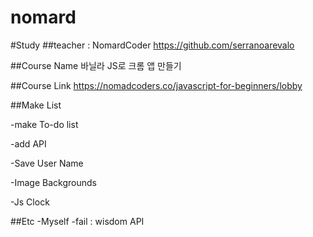 # nomard


#Study 
##teacher : NomardCoder 
https://github.com/serranoarevalo


##Course Name 
바닐라 JS로 크롬 앱 만들기


##Course Link
https://nomadcoders.co/javascript-for-beginners/lobby

##Make List

-make To-do list 

-add API

-Save User Name

-Image Backgrounds

-Js Clock

##Etc 
-Myself
  -fail : wisdom API
